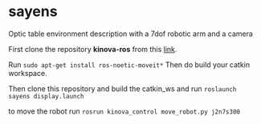 
# sayens
Optic table environment description with a 7dof robotic arm and a camera


First clone the repository **kinova-ros** from this [link](https://github.com/Kinovarobotics/kinova-ros).

Run ```sudo apt-get install ros-noetic-moveit*```
Then do build your catkin workspace.



Then clone this repository and build the catkin_ws and run ```roslaunch sayens display.launch``` 

to move the robot run ```rosrun kinova_control move_robot.py j2n7s300```